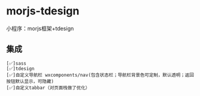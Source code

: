 # morjs-tdesign
小程序：morjs框架+tdesign

## 集成
    [✅]sass
    [✅]tdesign
    [✅]自定义导航栏 wxcomponents/nav(包含状态栏；导航栏背景色可定制，默认透明；返回按钮默认显示，可隐藏)
    [✅]自定义tabbar（对页面栈做了优化）
